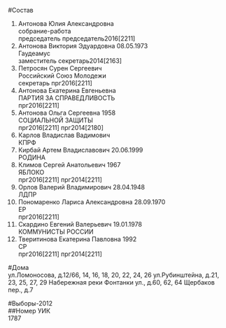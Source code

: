 #Состав  
1. Антонова Юлия Александровна  
    собрание-работа  
    председатель председатель2016[2211]  
2. Антонова Виктория Эдуардовна 08.05.1973  
    Гаудеамус  
    заместитель секретарь2014[2163]  
3. Петросян Сурен Сергеевич  
    Российский Союз Молодежи  
    секретарь прг2016[2211]  
4. Антонова Екатерина Евгеньевна  
    ПАРТИЯ ЗА СПРАВЕДЛИВОСТЬ  
    прг2016[2211]  
5. Антонова Ольга Сергеевна 1958  
    СОЦИАЛЬНОЙ ЗАЩИТЫ  
    прг2016[2211] прг2014[2180]  
6. Карлов Владислав Вадимович  
    КПРФ  
7. Кирбай Артем Владиславович 20.06.1999  
    РОДИНА  
8. Климов Сергей Анатольевич 1967  
    ЯБЛОКО  
    прг2016[2211] прг2014[2211]  
9. Орлов Валерий Владимирович 28.04.1948  
    ЛДПР  
10. Пономаренко Лариса Александровна 28.09.1970  
    ЕР  
    прг2016[2211]  
11. Скардино Евгений Валерьевич 19.01.1978  
    КОММУНИСТЫ РОССИИ  
12. Тверитинова Екатерина Павловна 1992  
    СР  
    прг2016[2211] прг2014[2211]  
  
#Дома  
ул.Ломоносова, д.12/66, 14, 16, 18, 20, 22, 24, 26 ул.Рубинштейна, д.21, 23, 25, 27, 29 Набережная реки Фонтанки ул., д.60, 62, 64 Щербаков пер., д.7  
  
#Выборы-2012  
##Номер УИК  
1787  
